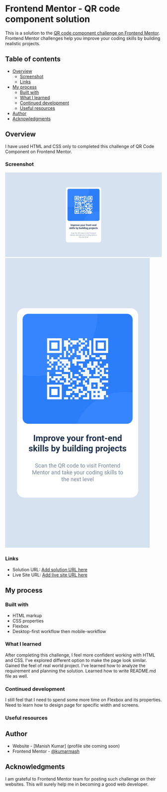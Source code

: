 # Frontend Mentor - QR code component solution

This is a solution to the [QR code component challenge on Frontend Mentor](https://www.frontendmentor.io/challenges/qr-code-component-iux_sIO_H). Frontend Mentor challenges help you improve your coding skills by building realistic projects. 

## Table of contents

- [Overview](#overview)
  - [Screenshot](#screenshot)
  - [Links](#links)
- [My process](#my-process)
  - [Built with](#built-with)
  - [What I learned](#what-i-learned)
  - [Continued development](#continued-development)
  - [Useful resources](#useful-resources)
- [Author](#author)
- [Acknowledgments](#acknowledgments)


## Overview
I have used HTML and CSS only to completed this challenge of QR Code Component on Frontend Mentor.

### Screenshot

![](./solution/qrcode-desktop.png)
![](./solution/qrcode-mobile.png)


### Links

- Solution URL: [Add solution URL here](https://github.com/kumarmash/qr-code-component)
- Live Site URL: [Add live site URL here](https://kumarmash.github.io/qr-code-component/)

## My process

### Built with

- HTML markup
- CSS properties
- Flexbox
- Desktop-first workflow then mobile-workflow


### What I learned

After completing this challenge, I feel more confident working with HTML and CSS. I've explored different option to make the page look similar. Gained the feel of real world project. I've learned how to analyze the requirement and planning the solution.
Learned how to write README.md file as well.


### Continued development

I still feel that I need to spend some more time on Flexbox and its properties. Need to learn how to design page for specific width and screens. 


### Useful resources

## Author

- Website - [Manish Kumar] (profile site coming soon)
- Frontend Mentor - [@kumarmash](https://www.frontendmentor.io/profile/kumarmash)

## Acknowledgments
I am grateful to Frontend Mentor team  for posting such challenge on their websites. This will surely help me in becoming a good web developer.
